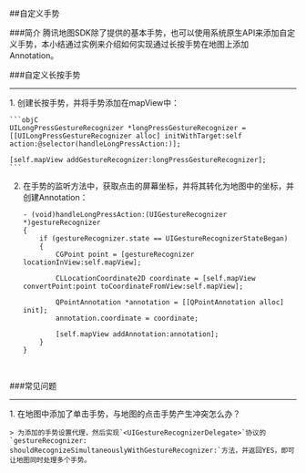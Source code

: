 ##自定义手势

###简介
腾讯地图SDK除了提供的基本手势，也可以使用系统原生API来添加自定义手势，本小结通过实例来介绍如何实现通过长按手势在地图上添加Annotation。

###自定义长按手势
<hr>
1. 创建长按手势，并将手势添加在mapView中：

	```objC
	UILongPressGestureRecognizer *longPressGestureRecognizer = [[UILongPressGestureRecognizer alloc] initWithTarget:self action:@selector(handleLongPressAction:)];
	    
	[self.mapView addGestureRecognizer:longPressGestureRecognizer];
	```
	
2. 在手势的监听方法中，获取点击的屏幕坐标，并将其转化为地图中的坐标，并创建Annotation：

	```objC
	- (void)handleLongPressAction:(UIGestureRecognizer *)gestureRecognizer
	{
	    if (gestureRecognizer.state == UIGestureRecognizerStateBegan)
	    {
	        CGPoint point = [gestureRecognizer locationInView:self.mapView];
	        
	        CLLocationCoordinate2D coordinate = [self.mapView convertPoint:point toCoordinateFromView:self.mapView];
	        
	        QPointAnnotation *annotation = [[QPointAnnotation alloc] init];
	        annotation.coordinate = coordinate;
	        
	        [self.mapView addAnnotation:annotation];
	    }
	}
	```
	
<br>

###常见问题
<hr>
1. 在地图中添加了单击手势，与地图的点击手势产生冲突怎么办？

	> 为添加的手势设置代理，然后实现`<UIGestureRecognizerDelegate>`协议的`gestureRecognizer: shouldRecognizeSimultaneouslyWithGestureRecognizer:`方法，并返回YES，即可让地图同时处理多个手势。